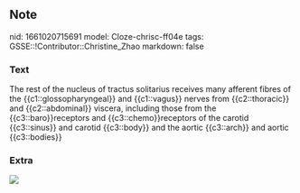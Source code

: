 ## Note
nid: 1661020715691
model: Cloze-chrisc-ff04e
tags: GSSE::!Contributor::Christine_Zhao
markdown: false

### Text
<div>
  <div>
    <div>
      <div>
        The rest of the nucleus of tractus solitarius receives many
        afferent fibres of the {{c1::glossopharyngeal}} and
        {{c1::vagus}} nerves from {{c2::thoracic}} and
        {{c2::abdominal}} viscera, including those from the
        {{c3::baro}}receptors and {{c3::chemo}}receptors of the
        carotid {{c3::sinus}} and carotid {{c3::body}} and the
        aortic {{c3::arch}} and aortic {{c3::bodies}}
      </div>
    </div>
  </div>
</div>

### Extra
<img src="paste-d12ea95a992470441b718b260481218111c76137.jpg">
